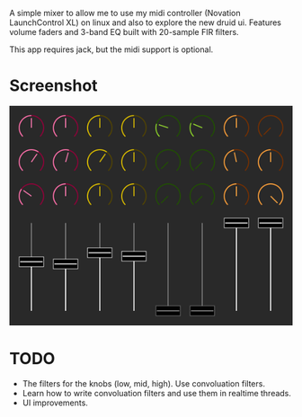 A simple mixer to allow me to use my midi controller (Novation LaunchControl XL) on linux and also to explore the new druid ui. Features volume faders and 3-band EQ built with 20-sample FIR filters.

This app requires jack, but the midi support is optional.

# Screenshot

![a screenshot](./screenshot.png)

# TODO

 - The filters for the knobs (low, mid, high). Use convoluation filters.
 - Learn how to write convoluation filters and use them in realtime threads.
 - UI improvements.
